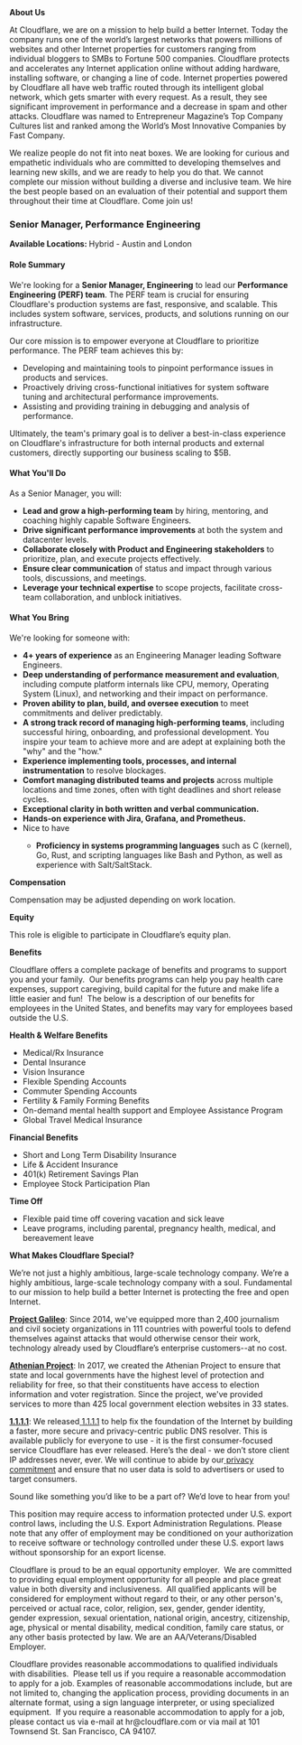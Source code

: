<div class="content-intro">
	<div><strong>About Us</strong></div>
	<div>
		<p>At Cloudflare, we are on a mission to help build a better Internet. Today the company runs one of the world’s largest networks that powers millions of websites and other Internet properties for customers ranging from individual bloggers to SMBs to Fortune 500 companies. Cloudflare protects and accelerates any Internet application online without adding hardware, installing software, or changing a line of code. Internet properties powered by Cloudflare all have web traffic routed through its intelligent global network, which gets smarter with every request. As a result, they see significant improvement in performance and a decrease in spam and other attacks. Cloudflare was named to Entrepreneur Magazine’s Top Company Cultures list and ranked among the World’s Most Innovative Companies by Fast Company.&nbsp;</p>
		<p><span style="font-weight: 400;">We realize people do not fit into neat boxes. We are looking for curious and empathetic individuals who are committed to developing themselves and learning new skills, and we are ready to help you do that. We cannot complete our mission without building a diverse and inclusive team. We hire the best people based on an evaluation of their potential and support them throughout their time at Cloudflare. Come join us!&nbsp;</span></p>
	</div>
</div>
<h3><strong>Senior Manager, Performance Engineering</strong></h3>
<p><strong>Available Locations:&nbsp;</strong>Hybrid - Austin and London</p>
<h4><strong>Role Summary</strong></h4>
<p>We're looking for a <strong>Senior Manager, Engineering</strong> to lead our <strong>Performance Engineering (PERF) team</strong>. The PERF team is crucial for ensuring Cloudflare's production systems are fast, responsive, and scalable. This includes system software, services, products, and solutions running on our infrastructure.</p>
<p>Our core mission is to empower everyone at Cloudflare to prioritize performance. The PERF team achieves this by:</p>
<ul>
	<li>Developing and maintaining tools to pinpoint performance issues in products and services.</li>
	<li>Proactively driving cross-functional initiatives for system software tuning and architectural performance improvements.</li>
	<li>Assisting and providing training in debugging and analysis of performance.</li>
</ul>
<p>Ultimately, the team's primary goal is to deliver a best-in-class experience on Cloudflare's infrastructure for both internal products and external customers, directly supporting our business scaling to $5B.</p>
<h4><strong>What You'll Do</strong></h4>
<p>As a Senior Manager, you will:</p>
<ul>
	<li><strong>Lead and grow a high-performing team</strong> by hiring, mentoring, and coaching highly capable Software Engineers.</li>
	<li><strong>Drive significant performance improvements</strong> at both the system and datacenter levels.</li>
	<li><strong>Collaborate closely with Product and Engineering stakeholders</strong> to prioritize, plan, and execute projects effectively.</li>
	<li><strong>Ensure clear communication</strong> of status and impact through various tools, discussions, and meetings.</li>
	<li><strong>Leverage your technical expertise</strong> to scope projects, facilitate cross-team collaboration, and unblock initiatives.</li>
</ul>
<h4><strong>What You Bring</strong></h4>
<p>We're looking for someone with:</p>
<ul>
	<li><strong>4+ years of experience</strong> as an Engineering Manager leading Software Engineers.</li>
	<li><strong>Deep understanding of performance measurement and evaluation</strong>, including compute platform internals like CPU, memory, Operating System (Linux), and networking and their impact on performance.</li>
	<li><strong>Proven ability to plan, build, and oversee execution</strong> to meet commitments and deliver predictably.</li>
	<li><strong>A strong track record of managing high-performing teams</strong>, including successful hiring, onboarding, and professional development. You inspire your team to achieve more and are adept at explaining both the "why" and the "how."</li>
	<li><strong>Experience implementing tools, processes, and internal instrumentation</strong> to resolve blockages.</li>
	<li><strong>Comfort managing distributed teams and projects</strong> across multiple locations and time zones, often with tight deadlines and short release cycles.</li>
	<li><strong>Exceptional clarity in both written and verbal communication.</strong></li>
	<li><strong>Hands-on experience with Jira, Grafana, and Prometheus.</strong></li>
	<li>Nice to have</li>
	<ul>
		<li><strong>Proficiency in systems programming languages</strong> such as C (kernel), Go, Rust, and scripting languages like Bash and Python, as well as experience with Salt/SaltStack.</li>
	</ul>
</ul>
<p><strong>Compensation</strong></p>
<p>Compensation may be adjusted depending on work location.</p>
<p><strong>Equity</strong></p>
<p>This role is eligible to participate in Cloudflare’s equity plan.</p>
<p><strong>Benefits</strong></p>
<p>Cloudflare offers a complete package of benefits and programs to support you and your family.&nbsp; Our benefits programs can help you pay health care expenses, support caregiving, build capital for the future and make life a little easier and fun!&nbsp; The below is a description of our benefits for employees in the United States, and benefits may vary for employees based outside the U.S.</p>
<p><strong>Health &amp; Welfare Benefits</strong></p>
<ul>
	<li>Medical/Rx Insurance</li>
	<li>Dental Insurance</li>
	<li>Vision Insurance</li>
	<li>Flexible Spending Accounts</li>
	<li>Commuter Spending Accounts</li>
	<li>Fertility &amp; Family Forming Benefits</li>
	<li>On-demand mental health support and Employee Assistance Program</li>
	<li>Global Travel Medical Insurance</li>
</ul>
<p><strong>Financial Benefits</strong></p>
<ul>
	<li>Short and Long Term Disability Insurance</li>
	<li>Life &amp; Accident Insurance</li>
	<li>401(k) Retirement Savings Plan</li>
	<li>Employee Stock Participation Plan</li>
</ul>
<p><strong>Time Off</strong></p>
<ul>
	<li>Flexible paid time off covering vacation and sick leave</li>
	<li>Leave programs, including parental, pregnancy health, medical, and bereavement leave</li>
</ul>
<div class="content-conclusion">
	<p><strong>What Makes Cloudflare Special?</strong></p>
	<p><span style="font-weight: 400;">We’re not just a highly ambitious, large-scale technology company. We’re a highly ambitious, large-scale technology company with a soul. Fundamental to our mission to help build a better Internet is protecting the free and open Internet.</span></p>
	<p><a href="https://blog.cloudflare.com/protecting-free-expression-online/"><strong>Project Galileo</strong></a><span style="font-weight: 400;">: Since 2014, we've equipped more than 2,400 journalism and civil society organizations in 111 countries with powerful tools to defend themselves against attacks that would otherwise censor their work, technology already used by Cloudflare’s enterprise customers--at no cost.</span></p>
	<p><strong><a href="https://www.cloudflare.com/athenian/">Athenian Project</a></strong><span style="font-weight: 400;">: In 2017, we created the Athenian Project to ensure that state and local governments have the highest level of protection and reliability for free, so that their constituents have access to election information and voter registration. Since the project, we've provided services to more than 425 local government election websites in 33 states.</span></p>
	<p><a href="https://1.1.1.1/"><strong>1.1.1.1</strong></a><span style="font-weight: 400;">: We released</span><a href="https://1.1.1.1/"> <span style="font-weight: 400;">1.1.1.1</span></a><span style="font-weight: 400;"> to help fix the foundation of the Internet by building a faster, more secure and privacy-centric public DNS resolver. This is available publicly for everyone to use - it is the first consumer-focused service Cloudflare has ever released. Here’s the deal - we don’t store client IP addresses never, ever. We will continue to abide by our</span><a href="https://developers.cloudflare.com/1.1.1.1/privacy/public-dns-resolver"> privacy commitment</a><span style="font-weight: 400;"> and ensure that no user data is sold to advertisers or used to target consumers.</span></p>
	<p><span style="font-weight: 400;">Sound like something you’d like to be a part of? We’d love to hear from you!</span></p>
	<p><span style="font-weight: 400;">This position may require access to information protected under U.S. export control laws, including the U.S. Export Administration Regulations. Please note that any offer of employment may be conditioned on your authorization to receive software or technology controlled under these U.S. export laws without sponsorship for an export license.</span></p>
	<p><span style="font-weight: 400;">Cloudflare is proud to be an equal opportunity employer. &nbsp;We are committed to providing equal employment opportunity for all people and place great value in both diversity and inclusiveness. &nbsp;All qualified applicants will be considered for employment without regard to their, or any other person's, perceived or actual</span> <span style="font-weight: 400;">race, color, religion, sex, gender, gender identity, gender expression, sexual orientation, national origin, ancestry, citizenship, age, physical or mental disability, medical condition, family care status, or any other basis protected by law. </span><span style="font-weight: 400;">We are an AA/Veterans/Disabled Employer.</span></p>
	<p><span style="font-weight: 400;">Cloudflare provides reasonable accommodations to qualified individuals with disabilities. &nbsp;Please tell us if you require a reasonable accommodation to apply for a job. Examples of reasonable accommodations include, but are not limited to, changing the application process, providing documents in an alternate format, using a sign language interpreter, or using specialized equipment. &nbsp;If you require a reasonable accommodation to apply for a job, please contact us via e-mail at </span><span style="font-weight: 400;">hr@cloudflare.com</span><span style="font-weight: 400;"> or via mail at 101 Townsend St. San Francisco, CA 94107.</span></p>
</div>